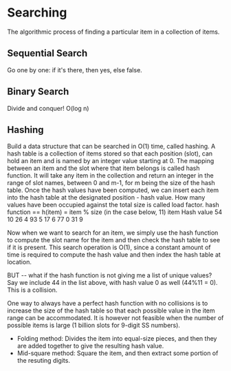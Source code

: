 # Searching
The algorithmic process of finding a particular item in a collection of items.
## Sequential Search
Go one by one: if it's there, then yes, else false.
## Binary Search
Divide and conquer! O(log n)
## Hashing
Build a data structure that can be searched in O(1) time, called hashing.
A hash table is a collection of items stored so that each position (slot), can hold an item and is named by an integer value starting at 0.
The mapping between an item and the slot where that item belongs is called hash function. It will take any item in the collection and return an integer in the range of slot names, between 0 and m-1, for m being the size of the hash table.
Once the hash values have been computed, we can insert each item into the hash table at the designated position - hash value.
How many values have been occupied against the total size is called load factor.
hash function == h(item) = item % size (in the case below, 11)
item      Hash value
54          10
26          4
93          5
17          6
77          0
31          9

Now when we want to search for an item, we simply use the hash function to compute the slot name for the item and then check the hash table to see if it is present.
This search operation is O(1), since a constant amount of time is required to compute the hash value and then index the hash table at location.

BUT -- what if the hash function is not giving me a list of unique values?
Say we include 44 in the list above, with hash value 0 as well (44%11 = 0). This is a collision.

One way to always have a perfect hash function with no collisions is to increase the size of the hash table so that each possible value in the item range can be accommodated. It is however not feasible when the number of possible items is large (1 billion slots for 9-digit SS numbers).

- Folding method:
Divides the item into equal-size pieces, and then they are added together to give the resulting hash value.
- Mid-square method:
Square the item, and then extract some portion of the resuting digits.
